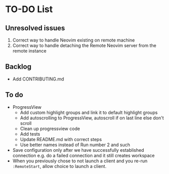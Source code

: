 # TO-DO List

## Unresolved issues

1. Correct way to handle Neovim existing on remote machine
2. Correct way to handle detaching the Remote Neovim server from the remote instance

## Backlog

- Add CONTRIBUTING.md

## To do

- ProgressView
  - Add custom highlight groups and link it to default highlight groups
  - Add autoscrolling to ProgressView, autoscroll if on last line else don't scroll
  - Clean up progressview code
  - Add tests
  - Update README.md with correct steps
  - Use better names instead of Run number 2 and such
- Save configuration only after we have successfully established connection e.g.
  do a failed connection and it still creates workspace
- When you previously chose to not launch a client and you re-run `:RemoteStart`,
  allow choice to launch a client.
